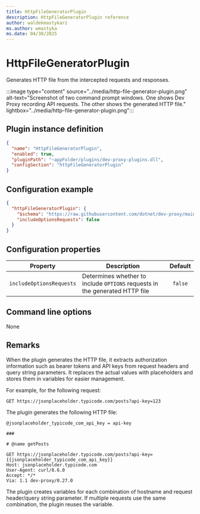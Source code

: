 ```yaml
---
title: HttpFileGeneratorPlugin
description: HttpFileGeneratorPlugin reference
author: waldekmastykarz
ms.author: wmastyka
ms.date: 04/30/2025
---
```


# HttpFileGeneratorPlugin

Generates HTTP file from the intercepted requests and responses.

:::image type="content" source="../media/http-file-generator-plugin.png" alt-text="Screenshot of two command prompt windows. One shows Dev Proxy recording API requests. The other shows the generated HTTP file." lightbox="../media/http-file-generator-plugin.png":::

## Plugin instance definition

```json
{
  "name": "HttpFileGeneratorPlugin",
  "enabled": true,
  "pluginPath": "~appFolder/plugins/dev-proxy-plugins.dll",
  "configSection": "httpFileGeneratorPlugin"
}
```

## Configuration example

```json
{
  "httpFileGeneratorPlugin": {
    "$schema": "https://raw.githubusercontent.com/dotnet/dev-proxy/main/schemas/v0.27.0/httpfilegeneratorplugin.schema.json",
    "includeOptionsRequests": false
  }
}
```

## Configuration properties

| Property | Description | Default |
| -------- | ----------- | :-----: |
| `includeOptionsRequests` | Determines whether to include `OPTIONS` requests in the generated HTTP file | `false` |

## Command line options

None

## Remarks

When the plugin generates the HTTP file, it extracts authorization information such as bearer tokens and API keys from request headers and query string parameters. It replaces the actual values with placeholders and stores them in variables for easier management.

For example, for the following request:

```text
GET https://jsonplaceholder.typicode.com/posts?api-key=123
```

The plugin generates the following HTTP file:

```http
@jsonplaceholder_typicode_com_api_key = api-key

###

# @name getPosts

GET https://jsonplaceholder.typicode.com/posts?api-key={{jsonplaceholder_typicode_com_api_key}}
Host: jsonplaceholder.typicode.com
User-Agent: curl/8.6.0
Accept: */*
Via: 1.1 dev-proxy/0.27.0
```

The plugin creates variables for each combination of hostname and request header/query string parameter. If multiple requests use the same combination, the plugin reuses the variable.
